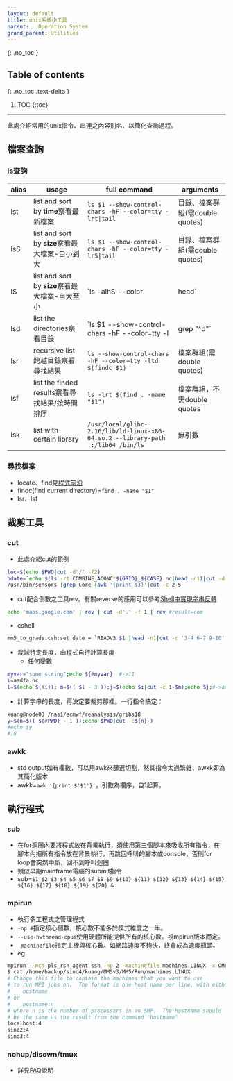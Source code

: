 ```yaml
---
layout: default
title: unix系統小工具
parent:   Operation System
grand_parent: Utilities
---
```


{: .no_toc }

## Table of contents
{: .no_toc .text-delta }

1. TOC 
{:toc}

---
此處介紹常用的unix指令、串連之內容別名、以簡化查詢過程。

## 檔案查詢
### ls查詢

|alias|usage|full command|arguments|
|----|----|----|----|
|lst|list and sort by **time**察看最新檔案|`ls $1 --show-control-chars -hF --color=tty -lrt\|tail`|目錄、檔案群組(需double quotes)|
|lsS|list and sort by **size**察看最大檔案-自小到大|`ls $1 --show-control-chars -hF --color=tty -lrS\|tail`|目錄、檔案群組(需double quotes)|
|lS|list and sort by **size**察看最大檔案-自大至小|`ls -alhS --color|head`|無引數|
|lsd|list the directories察看目錄|`ls $1 --show-control-chars -hF --color=tty -l|grep "^d"`|目錄、檔案群組(需double quotes)|
|lsr|recursive list跨越目錄察看尋找結果|`ls --show-control-chars -hF --color=tty -ltd $(findc $1)`|檔案群組(需double quotes)|
|lsf|list the finded results察看尋找結果/按時間排序|`ls -lrt $(find . -name "$1")`|檔案群組，不需double quotes|
|lsk|list with certain library|`/usr/local/glibc-2.16/lib/ld-linux-x86-64.so.2 --library-path .:/lib64 /bin/ls`|無引數|

### 尋找檔案
- locate、find見[程式前沿](https://codertw.com/前端開發/392150/)
- findc(find current directory)=`find . -name "$1"`
- lsr、lsf

## 裁剪工具

### cut
- 此處介紹cut的範例
```bash
loc=$(echo $PWD|cut -d'/' -f2)
bdate=`echo $(ls -rt COMBINE_ACONC*${GRID}_${CASE}.nc|head -n1)|cut -d'_' -f7`
/usr/bin/sensors |grep Core |awk '{print $3}'|cut -c 2-5
```
- cut配合倒數之工具rev。有關reverse的應用可以參考[Shell中實現字串反轉](https://codertw.com/前端開發/393303/)
```bash
echo 'maps.google.com' | rev | cut -d'.' -f 1 | rev #result=com
```
- cshell
```bash
mm5_to_grads.csh:set date = `READV3 $1 |head -n1|cut -c '3-4 6-7 9-10' `
```
- 裁減特定長度，由程式自行計算長度
  - 任何變數
```bash
myvar="some string";echo ${#myvar}  #->11
i=asdfa.nc
l=$(echo ${#i}); m=$(( $l - 3 ));j=$(echo $i|cut -c 1-$m);echo $j;#->asdfa
```
- 計算字串的長度，再決定要裁剪那裡。一行指令搞定：
```bash
kuang@node03 /nas1/ecmwf/reanalysis/gribs18
y=$(n=$(( ${#PWD} - 1 ));echo $PWD|cut -c${n}-)
#echo $y
#18
```


### awkk
- std output如有欄數，可以用awk來篩選切割，然其指令太過繁雜，awkk即為其簡化版本
- awkk=`awk '{print $'$1'}'`，引數為欄序，自1起算。

## 執行程式
### sub
- 在for迴圈內要將程式放在背景執行，須使用第三個腳本來吸收所有指令，在腳本內把所有指令放在背景執行，再跳回呼叫的腳本或console，否則for loop會突然中斷，回不到呼叫迴圈
- 類似早期mainframe電腦的submit指令
- sub=`$1 $2 $3 $4 $5 $6 $7 $8 $9 ${10} ${11} ${12} ${13} ${14} ${15} ${16} ${17} ${18} ${19} ${20} &`
### mpirun
- 執行多工程式之管理程式
- `-np #`指定核心個數，核心數不能多於模式維度之一半。
- `--use-hwthread-cpus`使用硬體所能提供所有的核心數。視mpirun版本而定。
- `-machinefile`指定主機與核心數。如網路速度不夠快，終會成為速度瓶頸。
- eg
```bash
mpirun --mca pls_rsh_agent ssh -np 2 -machinefile machines.LINUX -x OMP_NUM_THREADS ./hello
$ cat /home/backup/sino4/kuang/MM5v3/MM5/Run/machines.LINUX
# Change this file to contain the machines that you want to use
# to run MPI jobs on.  The format is one host name per line, with either
#    hostname
# or
#    hostname:n
# where n is the number of processors in an SMP.  The hostname should
# be the same as the result from the command "hostname"
localhost:4
sino2:4
sino3:4
```
### nohup/disown/tmux
- 詳見[FAQ](https://sinotec2.github.io/Focus-on-Air-Quality/utilities/OperationSystem/tmux/)說明
